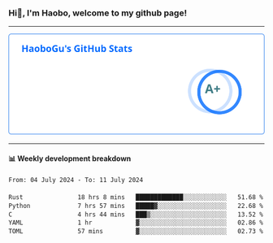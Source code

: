 <!--<h2 align="center"> Hi👋, I'm Haobo, welcome to my github page! </h2>-->
### Hi👋, I'm Haobo, welcome to my github page!
-------

<img href="https://github.com/HaoboGu" src="assets/stats.svg" alt="github stats" /> 

-------

#### 📊 **Weekly development breakdown**
<!--START_SECTION:waka-->

```txt
From: 04 July 2024 - To: 11 July 2024

Rust               18 hrs 8 mins   █████████████░░░░░░░░░░░░   51.68 %
Python             7 hrs 57 mins   █████▓░░░░░░░░░░░░░░░░░░░   22.68 %
C                  4 hrs 44 mins   ███▒░░░░░░░░░░░░░░░░░░░░░   13.52 %
YAML               1 hr            ▓░░░░░░░░░░░░░░░░░░░░░░░░   02.86 %
TOML               57 mins         ▓░░░░░░░░░░░░░░░░░░░░░░░░   02.73 %
```

<!--END_SECTION:waka-->
<!--
backup url: https://github-readme-status-dusky-ten.vercel.app/api?username=HaoboGu&count_private=true&show_icons=true&theme=transparent&border_color=2f80ed
-->
<!--
**HaoboGu/HaoboGu** is a ✨ _special_ ✨ repository because its `README.md` (this file) appears on your GitHub profile.

Here are some ideas to get you started:

- 🔭 I’m currently working on AI-assisted programming tools
- 🌱 I’m currently learning ...
- 👯 I’m looking to collaborate on ...
- 🤔 I’m looking for help with ...
- 💬 Ask me about ...
- 📫 How to reach me: ...
- 😄 Pronouns: ...
- ⚡ Fun fact: ...
-->
